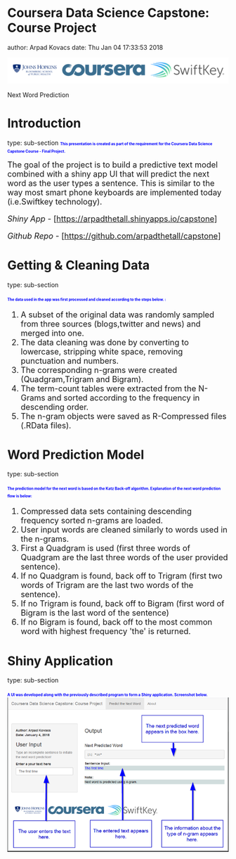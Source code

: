 Coursera Data Science Capstone: Course Project
========================================================
author: Arpad Kovacs
date: Thu Jan 04 17:33:53 2018


![header](./www/headers.png)

Next Word Prediction

Introduction
========================================================
type: sub-section
<span style="color:blue; font-weight:bold; font-size:0.6em">This presentation is created as part of the requirement for the Coursera Data Science Capstone Course - Final Project. </span>

<font size="4">
The goal of the project is to build a predictive text model combined with a shiny app UI that will predict the next word as the user types a sentence. This is similar to the way most smart phone keyboards are implemented today (i.e.Swiftkey technology).

*Shiny App* - [https://arpadthetall.shinyapps.io/capstone]

*Github Repo* - [https://github.com/arpadthetall/capstone]

</font>

Getting & Cleaning Data
========================================================
type: sub-section

<span style="color:blue; font-weight:bold; font-size:0.6em">The data used in the app was first processed and cleaned according to the steps below. :</span>

<font size="4">

1. A subset of the original data was randomly sampled from three sources (blogs,twitter and news) and merged into one.
2. The data cleaning was done by converting to lowercase, stripping white space, removing punctuation and numbers.
3. The corresponding n-grams were created (Quadgram,Trigram and Bigram).
4. The term-count tables were extracted from the N-Grams and sorted according to the frequency in descending order.
5. The n-gram objects were saved as R-Compressed files (.RData files).

</font>



Word Prediction Model
========================================================
type: sub-section

<span style="color:blue; font-weight:bold;font-size:0.6em">The prediction model for the next word is based on the Katz Back-off algorithm. Explanation of the next word prediction flow is below:</span>

<font size="4">

1. Compressed data sets containing descending frequency sorted n-grams are loaded.
2. User input words are cleaned similarly to words used in the n-grams.
3. First a Quadgram is used (first three words of Quadgram are the last three words of the user provided sentence).
4. If no Quadgram is found, back off to Trigram (first two words of Trigram are the last two words of the sentence).
5. If no Trigram is found, back off to Bigram (first word of Bigram is the last word of the sentence)
6. If no Bigram is found, back off to the most common word with highest frequency 'the' is returned.

</font>

Shiny Application
========================================================
type: sub-section

<span style="color:blue; font-weight:bold;font-size:0.6em">A UI was developed along with the previously described program to form a Shiny application. Screenshot below. 
</span><img src="./www/app_gui.png"></img>
